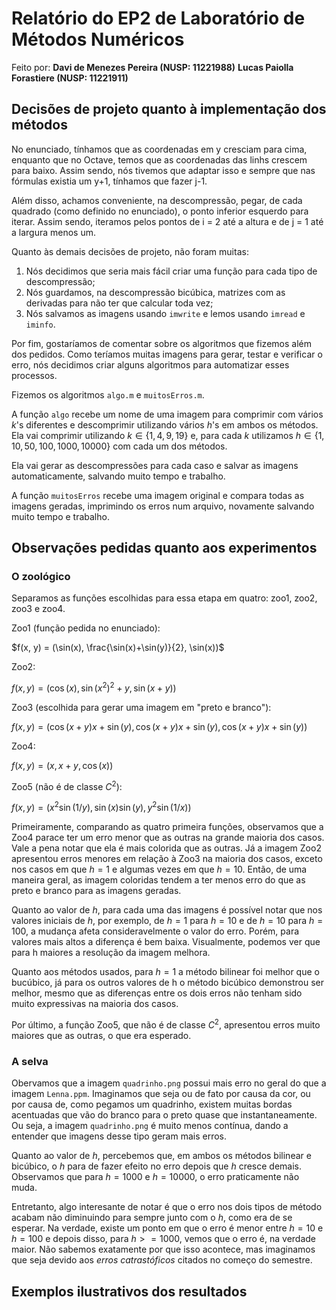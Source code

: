 # Relatório do EP2 de Laboratório de Métodos Numéricos 
    
Feito por:
**Davi de Menezes Pereira (NUSP: 11221988)**
**Lucas Paiolla Forastiere (NUSP: 11221911)**

## Decisões de projeto quanto à implementação dos métodos

No enunciado, tínhamos que as coordenadas em y cresciam para cima, enquanto que no Octave, temos que as coordenadas das linhs crescem para baixo. Assim sendo, nós tivemos que adaptar isso e sempre que nas fórmulas existia um y+1, tínhamos que fazer j-1.

Além disso, achamos conveniente, na descompressão, pegar, de cada quadrado (como definido no enunciado), o ponto inferior esquerdo para iterar. Assim sendo, iteramos pelos pontos de i = 2 até a altura e de j = 1 até a largura menos um.

Quanto às demais decisões de projeto, não foram muitas:
1. Nós decidimos que seria mais fácil criar uma função para cada tipo de descompressão;
2. Nós guardamos, na descompressão bicúbica, matrizes com as derivadas para não ter que calcular toda vez;
3. Nós salvamos as imagens usando `imwrite` e lemos usando `imread` e `iminfo`. 

Por fim, gostaríamos de comentar sobre os algoritmos que fizemos além dos pedidos. Como teríamos muitas imagens para gerar, testar e verificar o erro, nós decidimos criar alguns algoritmos para automatizar esses processos.

Fizemos os algoritmos `algo.m` e `muitosErros.m`.

A função `algo` recebe um nome de uma imagem para comprimir com vários $k$'s diferentes e descomprimir utilizando vários $h$'s em ambos os métodos. Ela vai comprimir utilizando $k\in\{1, 4, 9, 19\}$ e, para cada $k$ utilizamos $h\in\{1,10,50,100,1000,10000\}$ com cada um dos métodos.

Ela vai gerar as descompressões para cada caso e salvar as imagens automaticamente, salvando muito tempo e trabalho.

A função `muitosErros` recebe uma imagem original e compara todas as imagens geradas, imprimindo os erros num arquivo, novamente salvando muito tempo e trabalho.

## Observações pedidas quanto aos experimentos

### O zoológico

Separamos as funções escolhidas para essa etapa em quatro: zoo1, zoo2, zoo3 e zoo4.

Zoo1 (função pedida no enunciado):

$f(x, y) = (\sin(x), \frac{\sin(x)+\sin(y)}{2}, \sin(x))$

Zoo2:

$f(x, y) = (\cos(x), \sin(x^2)^2+y, \sin(x+y))$

Zoo3 (escolhida para gerar uma imagem em "preto e branco"):

$f(x, y) = (\cos(x+y)x + \sin(y), \cos(x+y)x + \sin(y), \cos(x+y)x + \sin(y))$

Zoo4:

$f(x, y) = (x, x+y, \cos(x))$

Zoo5 (não é de classe $C^2$):

$f(x, y) = (x^2\sin(1/y), \sin(x)\sin(y), y^2\sin(1/x))$

Primeiramente, comparando as quatro primeira funções, observamos que a Zoo4 parace ter um erro menor que as outras na grande maioria dos casos. Vale a pena notar que ela é mais colorida que as outras. Já a imagem Zoo2 apresentou erros menores em relação à Zoo3 na maioria dos casos, exceto nos casos em que $h = 1$ e algumas vezes em que $h = 10$. Então, de uma maneira geral, as imagem coloridas tendem a ter menos erro do que as preto e branco para as imagens geradas.

Quanto ao valor de $h$, para cada uma das imagens é possível notar que nos valores iniciais de $h$, por exemplo,  de $h = 1$ para $h = 10$ e de $h = 10$ para $h = 100$, a mudança afeta consideravelmente o valor do erro. Porém, para valores mais altos a diferença é bem baixa. Visualmente, podemos ver que para h maiores a resolução da imagem melhora.

Quanto aos métodos usados, para $h = 1$ a método bilinear foi melhor que o bucúbico, já para os outros valores de h o método bicúbico demonstrou ser melhor, mesmo que as diferenças entre os dois erros não tenham sido muito expressivas na maioria dos casos.

Por último, a função Zoo5, que não é de classe $C^2$, apresentou erros muito maiores que as outras, o que era esperado.


### A selva

Obervamos que a imagem `quadrinho.png` possui mais erro no geral do que a imagem `Lenna.ppm`. Imaginamos que seja ou de fato por causa da cor, ou por causa de, como pegamos um quadrinho, existem muitas bordas acentuadas que vão do branco para o preto quase que instantaneamente. Ou seja, a imagem `quadrinho.png` é muito menos contínua, dando a entender que imagens desse tipo geram mais erros.

Quanto ao valor de $h$, percebemos que, em ambos os métodos bilinear e bicúbico, o $h$ para de fazer efeito no erro depois que $h$ cresce demais. Observamos que para $h=1000$ e $h=10000$, o erro praticamente não muda. 

Entretanto, algo interesante de notar é que o erro nos dois tipos de método acabam não diminuindo para sempre junto com o $h$, como era de se esperar. Na verdade, existe um ponto em que o erro é menor entre $h=10$ e $h=100$ e depois disso, para $h>=1000$, vemos que o erro é, na verdade maior. Não sabemos exatamente por que isso acontece, mas imaginamos que seja devido aos _erros catrastóficos_ citados no começo do semestre.

## Exemplos ilustrativos dos resultados